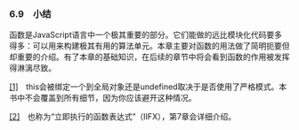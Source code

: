 ### 6.9　小结

函数是JavaScript语言中一个极其重要的部分。它们能做的远比模块化代码要多得多：可以用来构建极其有用的算法单元。本章主要对函数的用法做了简明扼要但却重要的介绍。有了本章的基础知识，在后续的章节中将会看到函数的作用被发挥得淋漓尽致。

<a class="my_markdown" href="['#ac61']">[1]</a>　this会被绑定一个到全局对象还是undefined取决于是否使用了严格模式。本书中不会覆盖到所有细节，因为你应该避开这种情况。

<a class="my_markdown" href="['#ac62']">[2]</a>　也称为“立即执行的函数表达式”（IIFX），第7章会详细介绍。




